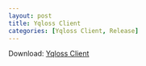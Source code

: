 ```yaml
---
layout: post
title: Yqloss Client
categories: [Yqloss Client, Release]
---
```


Download: [Yqloss Client](https://client.yqloss.net/)
